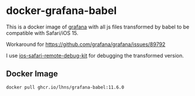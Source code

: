 # docker-grafana-babel

This is a docker image of [grafana](https://github.com/grafana/grafana) with all js files transformed by babel to be compatible with Safari/iOS 15.

Workaround for https://github.com/grafana/grafana/issues/89792

I use [ios-safari-remote-debug-kit](https://github.com/HimbeersaftLP/ios-safari-remote-debug-kit) for debugging the transformed version.

## Docker Image

```sh
docker pull ghcr.io/lhns/grafana-babel:11.6.0
```
